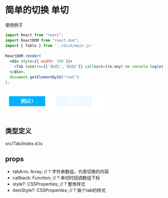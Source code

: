 # 简单的切换 单切

使用例子

```jsx
import React from "react";
import ReactDOM from "react-dom";
import { Table } from '../dist/main.js'

ReactDOM.render(
  <div style={{ width: 300 }}>
    <Tab tabArrs={['测试1','测试2']} callback={(e:any) => console.log(e)} style={{background:'#fff'}}/>
  </div>,
  document.getElementById("root")
);
```

![alt 例子](./tab.png)

## 类型定义

src/Tab/index.d.ts

## props

* tabArrs: Array<string>;           // ? 字符串数组，代表切换的内容
* callback: Function;               // ? 单切时回调数组下标
* style?: CSSProperties;            // ? 整体样式
* itemStyle?: CSSProperties;        // ? 每个tab的样式
